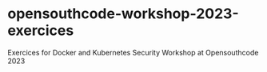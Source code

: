 # opensouthcode-workshop-2023-exercices
Exercices for Docker and Kubernetes Security Workshop at Opensouthcode 2023
